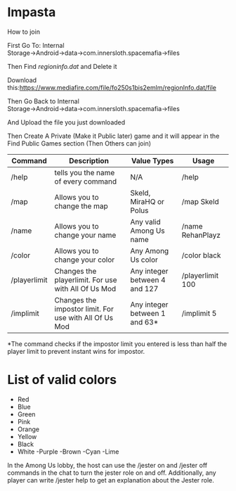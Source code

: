 # Impasta
How to join

First Go To: Internal Storage→Android→data→com.innersloth.spacemafia→files

Then Find *regioninfo.dat* and Delete it 

Download this:https://www.mediafire.com/file/fo250s1bis2emlm/regionInfo.dat/file

Then Go Back to Internal Storage→Android→data→com.innersloth.spacemafia→files

And Upload the file you just downloaded

Then Create A Private (Make it Public later) game and it will appear in the Find Public Games section (Then Others can join)


| Command  | Description | Value Types | Usage |
| -------- | ---------------- | ------------- | ------------- |
| /help  | tells you the name of every command  | N/A  |  /help |
| /map  | Allows you to change the map  | Skeld, MiraHQ or Polus  |  /map Skeld |
| /name  | Allows you to change your name  | Any valid Among Us name  |  /name RehanPlayz |
| /color  | Allows you to change your color  | Any Among Us color  |  /color black |
| /playerlimit  | Changes the playerlimit. For use with All Of Us Mod  | Any integer between 4 and 127  |  /playerlimit 100 |
| /implimit  | Changes the impostor limit. For use with All Of Us Mod  | Any integer between 1 and 63*  |  /implimit 5 |

\*The command checks if the impostor limit you entered is less than half the player limit to prevent instant wins for impostor. </font>

# List of valid colors
- Red
- Blue
- Green
- Pink
- Orange
- Yellow
- Black
- White
-Purple
-Brown
-Cyan
-Lime

In the Among Us lobby, the host can use the /jester on and /jester off commands in the chat to turn the jester role on and off. Additionally, any player can write /jester help to get an explanation about the Jester role.
